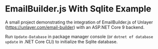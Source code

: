 # EmailBuilder.js With Sqlite Example

A small project demonstrating the integration of EmailBuilder.js of Unlayer (https://unlayer.com/email-builder) with an ASP.NET Core 9 backend.

Run `Update-Database` in package manager console (or `dotnet ef database update` in .NET Core CLI) to initialize the Sqlite database.

